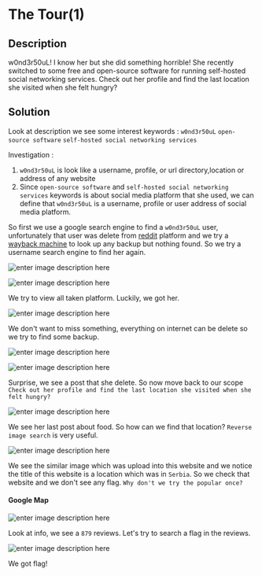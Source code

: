 # The Tour(1)
## Description

w0nd3r50uL! I know her but she did something horrible! She recently switched to some free and open-source software for running self-hosted social networking services. Check out her profile and find the last location she visited when she felt hungry?

## Solution
Look at description we see some interest keywords : `w0nd3r50uL` `open-source software` `self-hosted social networking services`

Investigation :
 1. `w0nd3r50uL` is look like a username, profile, or url directory,location or address of any website
 2. Since `open-source software` and `self-hosted social networking services` keywords is about social media platform that she used, we can define that `w0nd3r50uL` is a username, profile or user address of social media platform.

So first we use a google search engine to find a `w0nd3r50uL` user, unfortunately that user was delete from [reddit](https://www.reddit.com/user/w0nd3r50uL/) platform and we try a [wayback machine](https://web.archive.org/web/20210904191920/https://www.reddit.com/user/w0nd3r50uL/) to look up any backup but nothing found. So we try a username search engine to find her again.

![enter image description here](https://raw.githubusercontent.com/vichhika/CTF-Writeup/main/GrabCON%20CTF%202021/OSINT/The%20Tour%281%29/figure_1.jpg)

![enter image description here](https://raw.githubusercontent.com/vichhika/CTF-Writeup/main/GrabCON%20CTF%202021/OSINT/The%20Tour%281%29/figure_2.jpg)

We try to view all taken platform. Luckily, we got her.

![enter image description here](https://raw.githubusercontent.com/vichhika/CTF-Writeup/main/GrabCON%20CTF%202021/OSINT/The%20Tour%281%29/figure_3.jpg)

We don't want to miss something, everything on internet can be delete so we try to find some backup.

![enter image description here](https://raw.githubusercontent.com/vichhika/CTF-Writeup/main/GrabCON%20CTF%202021/OSINT/The%20Tour%281%29/figure_4.jpg)

![enter image description here](https://raw.githubusercontent.com/vichhika/CTF-Writeup/main/GrabCON%20CTF%202021/OSINT/The%20Tour%281%29/figure_5.jpg)

Surprise, we see a post that she delete. So now move back to our scope ``Check out her profile and find the last location she visited when she felt hungry?``

![enter image description here](https://raw.githubusercontent.com/vichhika/CTF-Writeup/main/GrabCON%20CTF%202021/OSINT/The%20Tour%281%29/figure_9.jpg)

We see her last post about food. So how can we find that location? ``Reverse image search`` is very useful.

![enter image description here](https://raw.githubusercontent.com/vichhika/CTF-Writeup/main/GrabCON%20CTF%202021/OSINT/The%20Tour%281%29/figure_6.jpg)

We see the similar image which was upload into this website and we notice the title of this website is a location which was in ``Serbia``. So we check that website and we don't see any flag. ``Why don't we try the popular once?``

#### Google Map

![enter image description here](https://raw.githubusercontent.com/vichhika/CTF-Writeup/main/GrabCON%20CTF%202021/OSINT/The%20Tour%281%29/figure_7.jpg)

Look at info, we see a ``879`` reviews. Let's try to search a flag in the reviews.

![enter image description here](https://raw.githubusercontent.com/vichhika/CTF-Writeup/main/GrabCON%20CTF%202021/OSINT/The%20Tour%281%29/figure_8.jpg)

We got flag!
